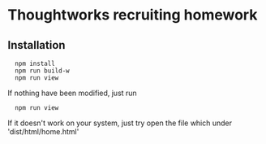 # Thoughtworks recruiting homework

## Installation

```
  npm install
  npm run build-w
  npm run view
```
If nothing have been modified, just run 
```
  npm run view
```
If it doesn't work on your system, just try open the file which under 'dist/html/home.html'